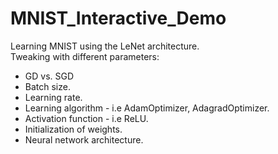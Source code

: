 # MNIST_Interactive_Demo
Learning MNIST using the LeNet architecture.  
Tweaking with different parameters:  
* GD vs. SGD
* Batch size.
* Learning rate.
* Learning algorithm - i.e AdamOptimizer, AdagradOptimizer.
* Activation function - i.e ReLU.
* Initialization of weights.
* Neural network architecture. 
